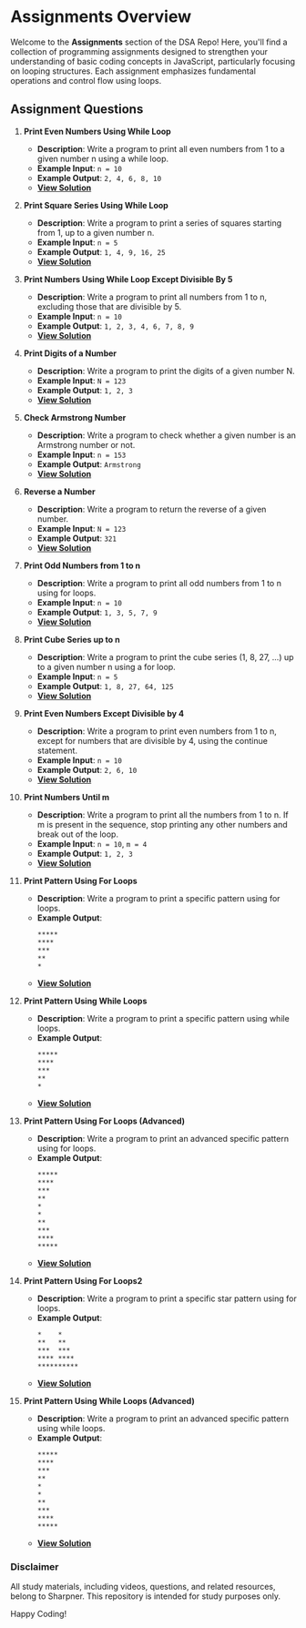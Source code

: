 # Assignments Overview

Welcome to the **Assignments** section of the DSA Repo! Here, you'll find a collection of programming assignments designed to strengthen your understanding of basic coding concepts in JavaScript, particularly focusing on looping structures. Each assignment emphasizes fundamental operations and control flow using loops.

## Assignment Questions

1. **Print Even Numbers Using While Loop**
   - **Description**: Write a program to print all even numbers from 1 to a given number n using a while loop.
   - **Example Input**: `n = 10`
   - **Example Output**: `2, 4, 6, 8, 10`
   - **[View Solution](./01_Print_Even_Numbers_Using_While_Loop.md)**

2. **Print Square Series Using While Loop**
   - **Description**: Write a program to print a series of squares starting from 1, up to a given number n.
   - **Example Input**: `n = 5`
   - **Example Output**: `1, 4, 9, 16, 25`
   - **[View Solution](./02_Print_Square_Series_Using_While_Loop.md)**

3. **Print Numbers Using While Loop Except Divisible By 5**
   - **Description**: Write a program to print all numbers from 1 to n, excluding those that are divisible by 5.
   - **Example Input**: `n = 10`
   - **Example Output**: `1, 2, 3, 4, 6, 7, 8, 9`
   - **[View Solution](./03_Print_Numbers_Using_While_Loop_Except_Divisible_By_5.md)**

4. **Print Digits of a Number**
   - **Description**: Write a program to print the digits of a given number N.
   - **Example Input**: `N = 123`
   - **Example Output**: `1, 2, 3`
   - **[View Solution](./04_Print_Digits_of_a_Number.md)**

5. **Check Armstrong Number**
   - **Description**: Write a program to check whether a given number is an Armstrong number or not.
   - **Example Input**: `n = 153`
   - **Example Output**: `Armstrong`
   - **[View Solution](./05_Check_Armstrong_Number.md)**

6. **Reverse a Number**
   - **Description**: Write a program to return the reverse of a given number.
   - **Example Input**: `N = 123`
   - **Example Output**: `321`
   - **[View Solution](./06_Reverse_Number.md)**

7. **Print Odd Numbers from 1 to n**
   - **Description**: Write a program to print all odd numbers from 1 to n using for loops.
   - **Example Input**: `n = 10`
   - **Example Output**: `1, 3, 5, 7, 9`
   - **[View Solution](./07_Odd_Numbers.md)**

8. **Print Cube Series up to n**
   - **Description**: Write a program to print the cube series (1, 8, 27, ...) up to a given number n using a for loop.
   - **Example Input**: `n = 5`
   - **Example Output**: `1, 8, 27, 64, 125`
   - **[View Solution](./08_Cube_Series.md)**

9. **Print Even Numbers Except Divisible by 4**
   - **Description**: Write a program to print even numbers from 1 to n, except for numbers that are divisible by 4, using the continue statement.
   - **Example Input**: `n = 10`
   - **Example Output**: `2, 6, 10`
   - **[View Solution](./09_Even_Numbers_Except_Divisible_By_4.md)**

10. **Print Numbers Until m**
    - **Description**: Write a program to print all the numbers from 1 to n. If m is present in the sequence, stop printing any other numbers and break out of the loop.
    - **Example Input**: `n = 10`, `m = 4`
    - **Example Output**: `1, 2, 3`
    - **[View Solution](./10_Print_Numbers_Until_M.md)**

11. **Print Pattern Using For Loops**
    - **Description**: Write a program to print a specific pattern using for loops.
    - **Example Output**:
      ```
      *****
      ****
      ***
      **
      *
      ```
    - **[View Solution](./11_Print_Pattern.md)**

12. **Print Pattern Using While Loops**
    - **Description**: Write a program to print a specific pattern using while loops.
    - **Example Output**:
      ```
      *****
      ****
      ***
      **
      *
      ```
    - **[View Solution](./12_Print_Pattern_While_Loops.md)**

13. **Print Pattern Using For Loops (Advanced)**
    - **Description**: Write a program to print an advanced specific pattern using for loops.
    - **Example Output**:
      ```
      *****
      ****
      ***
      **
      *
      *
      **
      ***
      ****
      *****
      ```
    - **[View Solution](./13_Print_Pattern_For_Loops.md)**

14. **Print Pattern Using For Loops2**
    - **Description**: Write a program to print a specific star pattern using for loops.
    - **Example Output**:
      ```
      *    *
      **   **
      ***  ***
      **** ****
      **********
      ```
    - **[View Solution](./14_Print_Pattern_For_Loops2.md)**

15. **Print Pattern Using While Loops (Advanced)**
    - **Description**: Write a program to print an advanced specific pattern using while loops.
    - **Example Output**:
      ```
      *****
      ****
      ***
      **
      *
      *
      **
      ***
      ****
      *****
      ```
    - **[View Solution](./15_Print_Pattern_Using_While_Loops.md)**

### Disclaimer

All study materials, including videos, questions, and related resources, belong to Sharpner. This repository is intended for study purposes only.

Happy Coding!
